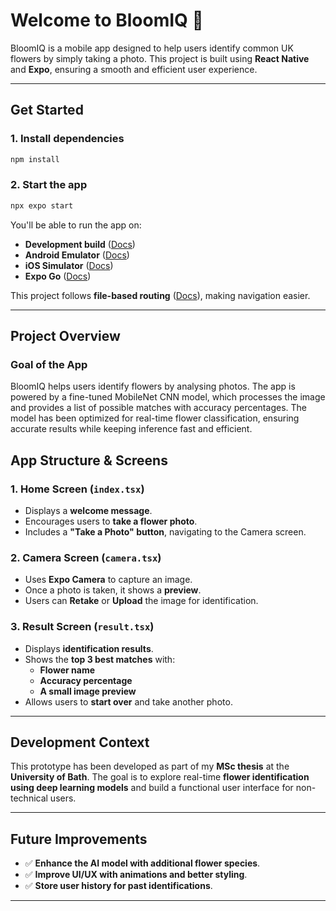 # Welcome to BloomIQ 🌼

BloomIQ is a mobile app designed to help users identify common UK flowers by simply taking a photo. This project is built using **React Native** and **Expo**, ensuring a smooth and efficient user experience.

---

## **Get Started**

### 1. Install dependencies
```bash
npm install
```

### 2. Start the app
```bash
npx expo start
```

You'll be able to run the app on:
- **Development build** ([Docs](https://docs.expo.dev/develop/development-builds/introduction/))
- **Android Emulator** ([Docs](https://docs.expo.dev/workflow/android-studio-emulator/))
- **iOS Simulator** ([Docs](https://docs.expo.dev/workflow/ios-simulator/))
- **Expo Go** ([Docs](https://expo.dev/go))

This project follows **file-based routing** ([Docs](https://docs.expo.dev/router/introduction/)), making navigation easier.

---

## **Project Overview**
### **Goal of the App**
BloomIQ helps users identify flowers by analysing photos. The app is powered by a fine-tuned MobileNet CNN model, which processes the image and provides a list of possible matches with accuracy percentages. The model has been optimized for real-time flower classification, ensuring accurate results while keeping inference fast and efficient.

## **App Structure & Screens**

### **1. Home Screen (`index.tsx`)**
- Displays a **welcome message**.
- Encourages users to **take a flower photo**.
- Includes a **"Take a Photo" button**, navigating to the Camera screen.

### **2. Camera Screen (`camera.tsx`)**
- Uses **Expo Camera** to capture an image.
- Once a photo is taken, it shows a **preview**.
- Users can **Retake** or **Upload** the image for identification.

### **3. Result Screen (`result.tsx`)**
- Displays **identification results**.
- Shows the **top 3 best matches** with:
  - **Flower name**
  - **Accuracy percentage**
  - **A small image preview**
- Allows users to **start over** and take another photo.

---

## **Development Context**
This prototype has been developed as part of my **MSc thesis** at the **University of Bath**. The goal is to explore real-time **flower identification using deep learning models** and build a functional user interface for non-technical users.

---

## **Future Improvements**
- ✅ **Enhance the AI model with additional flower species**.
- ✅ **Improve UI/UX with animations and better styling**.
- ✅ **Store user history for past identifications**.

---
